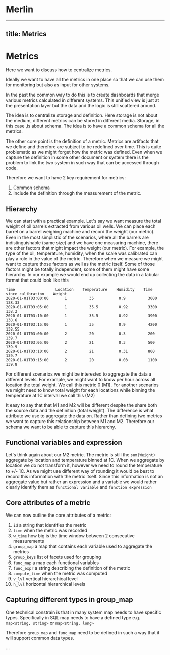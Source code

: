 # Merlin

---
title: Metrics
---

# Metrics

Here we want to discuss how to centralize metrics.

Ideally we want to have all the metrics in one place so that we can use them for monitoring but also as input for other systems.

In the past the common way to do this is to create dashboards that merge various metrics calculated in different systems. This unified view is just at the presentation layer but the data and the logic is still scattered around.

The idea is to centralize storage and definition. Here storage is not about the medium, different metrics can be stored in different media. Storage, in this case ,is about schema. The idea is to have a common schema for all the metrics.

The other core point is the definition of a metric. Metrics are artifacts that we define and therefore are subject to be redefined over time. This is quite problematic as we might forget how the metric was defined. Even when we capture the definition in some other document or system there is the problem to link the two system in such way that can be accessed through code.

Therefore we want to have 2 key requirement for metrics:

1. Common schema
2. Include the definition through the measurement of the metric.

## Hierarchy

We can start with a practical example. Let's say we want measure the total weight of oil barrels extracted from various oil wells. We can place each barrel on a barrel weighing machine and record the weight (our metric). Even in the most simplistic of the scenarios, where all the barrels are indistinguishable (same size) and we have one measuring machine, there are other factors that might impact the weight (our metric). For example, the type of the oil, temperature, humidity, when the scale was calibrated can play a role in the value of the metric. Therefore when we measure we might want to capture those factors as well as the metric itself. Some of those factors might be totally independent, some of them might have some hierarchy. In our example we would end up collecting the data in a tabular format that could look like this

```
Time                  Location    Temperature    Humidity    Time since calibration    Weight
2020-01-01T03:00:00       1          35           0.9          3000                    138.33
2020-01-01T03:05:00       1          35.5         0.92         3300                    138.2
2020-01-01T03:10:00       1          35.5         0.92         3900                    138.6
2020-01-01T03:15:00       1          35           0.9          4200                    138.55
2020-01-01T03:00:00       2          20           0.3          200                     139.7
2020-01-01T03:05:00       2          21           0.3          500                     139.9
2020-01-01T03:10:00       2          21           0.31         800                     139.7
2020-01-01T03:15:00       2          20           0.03         1100                    139.8
```

For different scenarios we might be interested to aggregate the data a different levels. For example, we might want to know per hour across all location the total weight. We call this metric 0 (M1). For another scenarios we might need to know total weight for each locations while binning the temperature at 1C interval we call this (M2)

It easy to say that that M1 and M2 will be different despite the share both the source data and the definition (total weight). The difference is what attribute we use to aggregate the data on. Rather than defining two metrics we want to capture this relationship between M1 and M2\. Therefore our schema we want to be able to capture this hierarchy.

## Functional variables and expression

Let's think again about our M2 metric. The metric is still the `sum(Weight)` aggregate by location and temperature binned at 1C. When we aggregate by location we do not transform it, however we need to round the temperature to +/- 1C. As we might use different way of rounding it would be best to record this information with the metric itself. Since this information is not an aggregate value but rather an expression and a variable we would rather clearly identify them as `functional variable` and `function expression`

## Core attributes of a metric

We can now outline the core attributes of a metric:

1. `id` a string that identifies the metric
2. `time` when the metric was recorded
3. `w_time` how big is the time window between 2 consecutive measurements
4. `group_map` a map that contains each variable used to aggregate the metrics
5. `group_keys` list of facets used for grouping
6. `func_map` a map each functional variables
7. `func_expr` a string describing the definition of the metric
8. `compute_time` when the metric was computed
9. `v_lvl` vertical hierarchical level
10. `h_lvl` horizontal hierarchical levels

## Capturing different types in group_map

One technical constrain is that in many system map needs to have specific types. Specifically in SQL map needs to have a defined type e.g. `map<string, string>` or `map<string, long>`

Therefore `group_map` and `func_map` need to be defined in such a way that it will support common data types.

...
